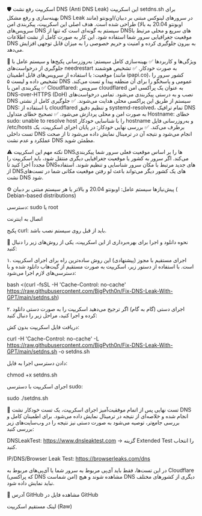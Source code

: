 🛡️ اسکریپت رفع نشت DNS (Anti DNS Leak)
این اسکریپت setdns.sh برای بهینه‌سازی و رفع مشکل DNS Leak در سرورهای لینوکس مبتنی بر دبیان/اوبونتو (مانند اوبونتو 20.04 به بالا) طراحی شده است. هدف اصلی این اسکریپت، پیکربندی امن سرویس‌های DNS سیستم به گونه‌ای است که تنها از DNSهای سریع و محلی مرتبط با موقعیت جغرافیایی سرور شما استفاده شود. این کار به صورت کامل از نشت اطلاعات DNS به بیرون جلوگیری کرده و امنیت و حریم خصوصی را به میزان قابل توجهی افزایش می‌دهد.

🎯 ویژگی‌ها و کاربردها
✅ بهینه‌سازی کامل سیستم: به‌روزرسانی پکیج‌ها و سیستم عامل با جلوگیری از درخواست‌های needrestart به صورت خودکار.
✅ تشخیص هوشمند موقعیت: با استفاده از سرویس‌های قابل اطمینان (مانند ipapi.co)، کشور سرور را تشخیص داده و لیست ۵ DNS عمومی و پاسخگو را برای آن منطقه پیدا و تست می‌کند.
✅ پیکربندی امن با Cloudflared: سرویس cloudflared به عنوان یک پراکسی امن DNS-over-HTTPS (DoH) نصب و به درستی پیکربندی می‌شود. تمامی درخواست‌های DNS سیستم از طریق این پراکسی محلی هدایت می‌شوند.
✅ جلوگیری کامل از نشتی DNS: با استفاده از cloudflared و تنظیم دقیق systemd-resolved، تمام ترافیک DNS به صورت امن و محلی پردازش می‌شود.
✅ تصحیح خطای متداول Hostname: خطای sudo: unable to resolve host را با شناسایی خودکار hostname و به‌روزرسانی فایل /etc/hosts برطرف می‌کند.
✅ بررسی نهایی خودکار: در پایان اجرای اسکریپت، یک تست داخلی DNS انجام می‌شود و نتیجه آن در ترمینال نمایش داده می‌شود تا از صحت عملکرد و عدم نشت DNS مطمئن شوید.

⚠️ نکته مهم
این اسکریپت DNSها را بر اساس موقعیت فعلی سرور شما پیکربندی می‌کند. اگر سرور به کشور یا موقعیت جغرافیایی دیگری منتقل شود، باید اسکریپت را مجدداً اجرا کنید تا DNSهای جدید مرتبط با مکان سرور شناسایی و تنظیم شوند. استفاده از DNSهای یک کشور دیگر می‌تواند باعث لو رفتن موقعیت مکانی شما در تست‌های نشت DNS شود.

⚙️ پیش‌نیازها
سیستم عامل: اوبونتو 20.04 و بالاتر یا هر سیستم مبتنی بر دبیان ( Debian-based distributions)

دسترسی: sudo یا root

اتصال به اینترنت

پکیج curl: باید از قبل روی سیستم نصب باشد.

🚀 نحوه دانلود و اجرا
برای بهره‌برداری از این اسکریپت، یکی از روش‌های زیر را دنبال کنید:

۱. اجرای مستقیم با مجوز (پیشنهادی)
این روش ساده‌ترین راه برای اجرای اسکریپت است. با استفاده از دستور زیر، اسکریپت به صورت مستقیم از گیت‌هاب دانلود شده و با دسترسی‌های لازم اجرا می‌شود:

bash <(curl -fsSL -H 'Cache-Control: no-cache' https://raw.githubusercontent.com/BigPyth0n/Fix-DNS-Leak-With-GPT/main/setdns.sh)

۲. اجرای دستی (گام به گام)
اگر ترجیح می‌دهید اسکریپت را به صورت دستی دانلود کرده و اجرا کنید، مراحل زیر را دنبال کنید:

دریافت فایل اسکریپت بدون کش:

curl -H 'Cache-Control: no-cache' -L https://raw.githubusercontent.com/BigPyth0n/Fix-DNS-Leak-With-GPT/main/setdns.sh -o setdns.sh

دادن دسترسی اجرا به فایل:

chmod +x setdns.sh

اجرای اسکریپت با دسترسی sudo:

sudo ./setdns.sh

🧪 تست نهایی
پس از اتمام موفقیت‌آمیز اجرای اسکریپت، یک تست خودکار نشت DNS انجام شده و خلاصه‌ای از نتیجه در ترمینال نمایش داده می‌شود. برای اطمینان کامل و بررسی جامع‌تر، توصیه می‌شود به صورت دستی نیز نتیجه را در وب‌سایت‌های زیر بررسی کنید:

DNSLeakTest:
https://www.dnsleaktest.com → گزینه Extended Test را انتخاب کنید.

IP/DNS/Browser Leak Test:
https://browserleaks.com/dns

در این تست‌ها، فقط باید آی‌پی مربوط به سرور شما یا آی‌پی‌های مربوط به Cloudflare (که پراکسی DNS امن شماست) مشاهده شوند و هیچ DNS دیگری از کشورهای مختلف نباید نمایش داده شود.

📁 آدرس GitHub
مشاهده فایل در GitHub

لینک مستقیم اسکریپت (Raw)

